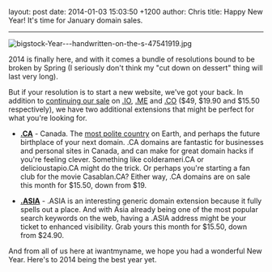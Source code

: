 layout: post
date: 2014-01-03 15:03:50 +1200
author: Chris
title: Happy New Year! It's time for January domain sales.


---

![bigstock-Year---handwritten-on-the-s-47541919.jpg](/media/2014-01-03-bigstock-Year----handwritten-on-the-s-47541919.jpg)

<!-- excerpt -->

2014 is finally here, and with it comes a bundle of resolutions bound to be broken by Spring (I seriously don't think my "cut down on dessert" thing will last very long).

But if your resolution is to start a new website, we've got your back. In addition to [continuing our sale](https://iwantmyname.com/domains/special-offer) on [.IO](https://iwantmyname.com/domains/io-domain-name-registration-for-british-indian-ocean-territory), [.ME](https://iwantmyname.com/domains/me-montenegrean-domain-name-registration-for-montenegro) and [.CO](https://iwantmyname.com/domains/co-colombian-domain-name-registration-for-colombia) ($49, $19.90 and $15.50 respectively), we have two additional extensions that might be perfect for what you're looking for.

<!-- /excerpt -->

+ **[.CA](https://iwantmyname.com/domains/ca-canadian-domain-name-registration-for-canada)** - Canada. The [most polite country](http://www.canadafreepress.com/index.php/article/25958) on Earth, and perhaps the future birthplace of your next domain. .CA domains are fantastic for businesses and personal sites in Canada, and can make for great domain hacks if you're feeling clever. Something like colderameri.CA or delicioustapio.CA might do the trick. Or perhaps you're starting a fan club for the movie Casablan.CA? Either way, .CA domains are on sale this month for $15.50, down from $19.

+ **[.ASIA](https://iwantmyname.com/domains/asia-domain-name-registration-for-asia)** - .ASIA is an interesting generic domain extension because it fully spells out a place. And with Asia already being one of the most popular search keywords on the web, having a .ASIA address might be your ticket to enhanced visibility. Grab yours this month for $15.50, down from $24.90.

And from all of us here at iwantmyname, we hope you had a wonderful New Year. Here's to 2014 being the best year yet.
